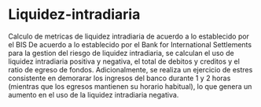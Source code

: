# Liquidez-intradiaria
Calculo de metricas de liquidez intradiaria de acuerdo a lo establecido por el BIS
De acuerdo a lo establecido por el Bank for International Settlements para la gestion del riesgo de liquidez intradiaria, se calculan el uso de liquidez intradiaria positiva y negativa, el total de debitos y creditos y el ratio de egreso de fondos.
Adicionalmente, se realiza un ejercicio de estres consistente en demorarar los ingresos del banco durante 1 y 2 horas (mientras que los egresos mantienen su horario habitual), lo que genera un aumento en el uso de la liquidez intradiaria negativa.

